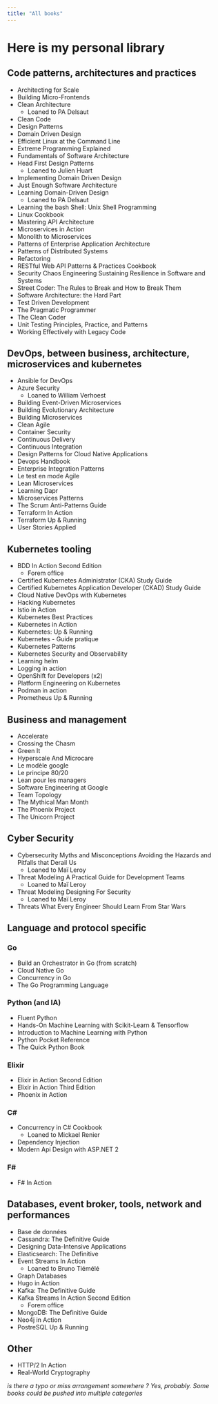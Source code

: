 ```yaml
---
title: "All books"
---
```


# Here is my personal library

## Code patterns, architectures and practices

- Architecting for Scale
- Building Micro-Frontends
- Clean Architecture
  - Loaned to PA Delsaut
- Clean Code
- Design Patterns
- Domain Driven Design
- Efficient Linux at the Command Line
- Extreme Programming Explained
- Fundamentals of Software Architecture
- Head First Design Patterns
  - Loaned to Julien Huart
- Implementing Domain Driven Design
- Just Enough Software Architecture
- Learning Domain-Driven Design
  - Loaned to PA Delsaut
- Learning the bash Shell: Unix Shell Programming
- Linux Cookbook
- Mastering API Architecture
- Microservices in Action
- Monolith to Microservices
- Patterns of Enterprise Application Architecture
- Patterns of Distributed Systems
- Refactoring
- RESTful Web API Patterns & Practices Cookbook
- Security Chaos Engineering Sustaining Resilience in Software and Systems
- Street Coder: The Rules to Break and How to Break Them
- Software Architecture: the Hard Part
- Test Driven Development
- The Pragmatic Programmer
- The Clean Coder
- Unit Testing Principles, Practice, and Patterns
- Working Effectively with Legacy Code

## DevOps, between business, architecture, microservices and kubernetes

- Ansible for DevOps
- Azure Security
  - Loaned to William Verhoest
- Building Event-Driven Microservices
- Building Evolutionary Architecture
- Building Microservices
- Clean Agile
- Container Security
- Continuous Delivery
- Continuous Integration
- Design Patterns for Cloud Native Applications
- Devops Handbook
- Enterprise Integration Patterns
- Le test en mode Agile
- Lean Microservices
- Learning Dapr
- Microservices Patterns
- The Scrum Anti-Patterns Guide
- Terraform In Action
- Terraform Up & Running
- User Stories Applied

## Kubernetes tooling

- BDD In Action Second Edition
  - Forem office
- Certified Kubernetes Administrator (CKA) Study Guide
- Certified Kubernetes Application Developer (CKAD) Study Guide
- Cloud Native DevOps with Kubernetes
- Hacking Kubernetes
- Istio in Action
- Kubernetes Best Practices
- Kubernetes in Action
- Kubernetes: Up & Running
- Kubernetes - Guide pratique
- Kubernetes Patterns
- Kubernetes Security and Observability
- Learning helm
- Logging in action
- OpenShift for Developers (x2)
- Platform Engineering on Kubernetes
- Podman in action
- Prometheus Up & Running

## Business and management

- Accelerate
- Crossing the Chasm
- Green It
- Hyperscale And Microcare
- Le modèle google
- Le principe 80/20
- Lean pour les managers
- Software Engineering at Google
- Team Topology
- The Mythical Man Month
- The Phoenix Project
- The Unicorn Project

## Cyber Security

- Cybersecurity Myths and Misconceptions Avoiding the Hazards and Pitfalls that Derail Us
  - Loaned to Maï Leroy
- Threat Modeling A Practical Guide for Development Teams
  - Loaned to Maï Leroy
- Threat Modeling Designing For Security
  - Loaned to Maï Leroy
- Threats What Every Engineer Should Learn From Star Wars

## Language and protocol specific

### Go

- Build an Orchestrator in Go (from scratch)
- Cloud Native Go
- Concurrency in Go
- The Go Programming Language

### Python (and IA)

- Fluent Python
- Hands-On Machine Learning with Scikit-Learn & Tensorflow
- Introduction to Machine Learning with Python
- Python Pocket Reference
- The Quick Python Book

### Elixir

- Elixir in Action Second Edition
- Elixir in Action Third Edition
- Phoenix in Action

### C#

- Concurrency in C# Cookbook
  - Loaned to Mickael Renier
- Dependency Injection
- Modern Api Design with ASP.NET 2

### F#

- F# In Action

## Databases, event broker, tools, network and performances

- Base de données
- Cassandra: The Definitive Guide
- Designing Data-Intensive Applications
- Elasticsearch: The Definitive
- Event Streams In Action
  - Loaned to Bruno Tiémélé
- Graph Databases
- Hugo in Action
- Kafka: The Definitive Guide
- Kafka Streams In Action Second Edition
  - Forem office
- MongoDB: The Definitive Guide
- Neo4j in Action
- PostreSQL Up & Running

## Other

- HTTP/2 In Action
- Real-World Cryptography

_is there a typo or miss arrangement somewhere ? Yes, probably. Some books could be pushed into multiple categories_

